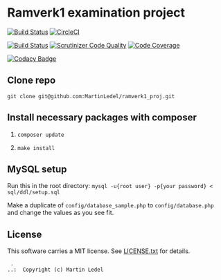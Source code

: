Ramverk1 examination project
==================================

[![Build Status](https://travis-ci.org/MartinLedel/ramver1_proj.svg?branch=master)](https://travis-ci.org/MartinLedel/ramver1_proj)
[![CircleCI](https://circleci.com/gh/MartinLedel/ramver1_proj.svg?style=svg)](https://circleci.com/gh/MartinLedel/ramver1_proj)

[![Build Status](https://scrutinizer-ci.com/g/MartinLedel/ramver1_proj/badges/build.png?b=master)](https://scrutinizer-ci.com/g/MartinLedel/ramver1_proj/build-status/master)
[![Scrutinizer Code Quality](https://scrutinizer-ci.com/g/MartinLedel/ramver1_proj/badges/quality-score.png?b=master)](https://scrutinizer-ci.com/g/MartinLedel/ramver1_proj/?branch=master)
[![Code Coverage](https://scrutinizer-ci.com/g/MartinLedel/ramver1_proj/badges/coverage.png?b=master)](https://scrutinizer-ci.com/g/MartinLedel/ramver1_proj/?branch=master)

[![Codacy Badge](https://api.codacy.com/project/badge/Grade/a047b0951f6c452fb8c79f023ed7cf0c)](https://www.codacy.com/manual/MartinLedel/ramver1_proj?utm_source=github.com&amp;utm_medium=referral&amp;utm_content=MartinLedel/ramver1_proj&amp;utm_campaign=Badge_Grade)

Clone repo
------------------------------------

`git clone git@github.com:MartinLedel/ramverk1_proj.git`

Install necessary packages with composer
------------------------------------

1.  `composer update`

2.  `make install`

MySQL setup
------------------------------------

Run this in the root directory: `mysql -u{root user} -p{your password} < sql/ddl/setup.sql`

Make a duplicate of `config/database_sample.php` to `config/database.php` and change the values as you see fit.

License
------------------

This software carries a MIT license. See [LICENSE.txt](LICENSE.txt) for details.

```text
 .  
..:  Copyright (c) Martin Ledel
```
